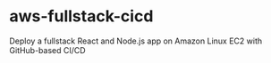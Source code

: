 # aws-fullstack-cicd
Deploy a fullstack React and Node.js app on Amazon Linux EC2 with GitHub-based CI/CD

